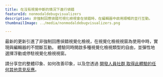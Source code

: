 ```yaml
---
title: 在沒有視覺中斷的情況下進行偵錯
featureId: nonmodaldebugvisualizers
description: 非強制回應偵錯可視化檢視會在偵錯時，在編輯器中啟用順暢的並行互動。
thumbnailImage: ../media/nonmodaldebugvisualizers.png

---
```



最新的更新引進了非強制回應偵錯視覺化檢視，在視覺化檢視視窗為使用中時，實現與編輯器的不間斷互動。 體驗同時開啟多種視覺化檢視類型的自由，並彈性地選擇浮動或停駐視覺化檢視視窗。

請分享您的整體印象、如何改善印象，以及您透過 [開發人員社群 取得此體驗的任何其他意見反應](https://developercommunity.visualstudio.com/VisualStudio)。


